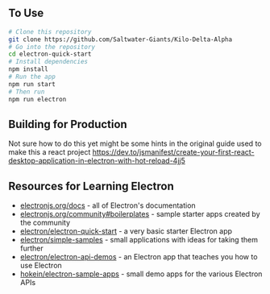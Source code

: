 
## To Use

```bash
# Clone this repository
git clone https://github.com/Saltwater-Giants/Kilo-Delta-Alpha
# Go into the repository
cd electron-quick-start
# Install dependencies
npm install
# Run the app
npm run start
# Then run
npm run electron
```

## Building for Production
Not sure how to do this yet might be some hints in the original guide used to make this a react project
https://dev.to/jsmanifest/create-your-first-react-desktop-application-in-electron-with-hot-reload-4jj5

## Resources for Learning Electron

- [electronjs.org/docs](https://electronjs.org/docs) - all of Electron's documentation
- [electronjs.org/community#boilerplates](https://electronjs.org/community#boilerplates) - sample starter apps created by the community
- [electron/electron-quick-start](https://github.com/electron/electron-quick-start) - a very basic starter Electron app
- [electron/simple-samples](https://github.com/electron/simple-samples) - small applications with ideas for taking them further
- [electron/electron-api-demos](https://github.com/electron/electron-api-demos) - an Electron app that teaches you how to use Electron
- [hokein/electron-sample-apps](https://github.com/hokein/electron-sample-apps) - small demo apps for the various Electron APIs
